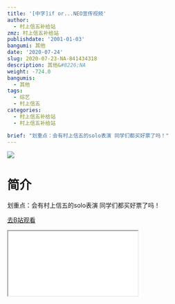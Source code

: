 ```yaml
---
title: '[中字]if or...NEO宣传视频'
author:
  - 村上信五补给站
zmz: 村上信五补给站
publishdate: '2001-01-03'
bangumi: 其他
date: '2020-07-24'
slug: 2020-07-23-NA-841434318
description: 其他&#8226;NA
weight: -724.0
bangumis:
  - 其他
tags:
  - 综艺
  - 村上信五
categories:
  - 村上信五补给站
  - 村上信五补给站

brief: "划重点：会有村上信五的solo表演 同学们都买好票了吗！"
---
```

![](https://raw.githubusercontent.com/tcgriffith/owaraisite/master/static/tmpimg/7b07b7b65ba70e2af66dbf162ade725fcde67b25.jpg.480.jpg)
# 简介  
划重点：会有村上信五的solo表演
同学们都买好票了吗！  

[去B站观看](https://www.bilibili.com/video/av841434318/)
<div class ="resp-container"><iframe class="testiframe" src="//player.bilibili.com/player.html?aid=841434318"", scrolling="no", allowfullscreen="true" > </iframe></div> 
